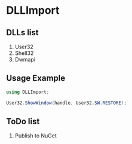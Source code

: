 # DLLImport


## DLLs list

1. User32
1. Shell32
1. Dwmapi


## Usage Example

```C#
using DLLImport;

User32.ShowWindow(handle, User32.SW.RESTORE);
```


## ToDo list

1. Publish to NuGet
